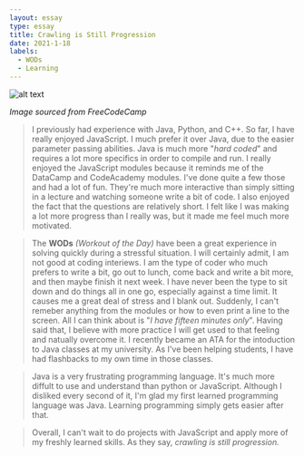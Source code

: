 ```yaml
---
layout: essay
type: essay
title: Crawling is Still Progression
date: 2021-1-18
labels:
  - WODs
  - Learning
---
```

![alt text](https://cdn-media-1.freecodecamp.org/images/0*ngXgBNNdx6iiWP8q.png)

*Image sourced from FreeCodeCamp*
>I previously had experience with Java, Python, and C++. So far, I have really enjoyed JavaScript. I much prefer it over Java, due to the easier parameter passing abilities. Java is much more "*hard coded*" and requires a lot more specifics in order to compile and run. I really enjoyed the JavaScript modules because it reminds me of the DataCamp and CodeAcademy modules.
I've done quite a few those and had a lot of fun. They're much more interactive than simply sitting in a lecture and watching someone write a bit of code. 
I also enjoyed the fact that the questions are relatively short. I felt like I was making a lot more progress than I really was, but it made me feel much more motivated.


>The **WODs** *(Workout of the Day)* have been a great experience in solving quickly during a stressful situation. I will certainly admit, I am not good at coding interiews. I am the type of coder who much prefers to write a bit, go out to lunch, come back and write a bit more, and then maybe finish it next week. 
I have never been the type to sit down and do things all in one go, especially against a time limit. It causes me a great deal of stress and I blank out. 
Suddenly, I can't remeber anything from the modules or how to even print a line to the screen. All I can think about is "*I have fifteen minutes only*". 
 Having said that, I believe with more practice I will get used to that feeling and natually overcome it. I recently became an ATA for the intoduction to Java classes at my university. As I've been helping students, I have had flashbacks to my own time in those classes. 
 
 
>Java is a very frustrating programming language. It's much more diffult to use and understand than python or JavaScript. Although I disliked every second of it, I'm glad my first learned programming language was Java. Learning programming simply gets easier after that. 

>Overall, I can't wait to do projects with JavaScript and apply more of my freshly learned skills. As they say, *crawling is still progression.* 

